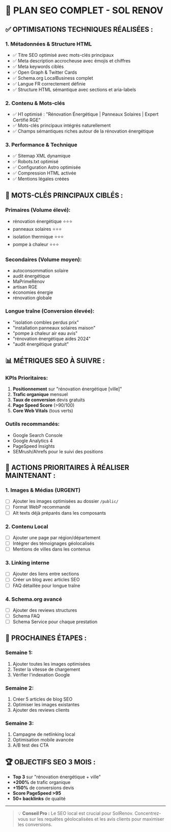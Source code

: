 # 🎯 PLAN SEO COMPLET - SOL RENOV

## ✅ **OPTIMISATIONS TECHNIQUES RÉALISÉES :**

### 1. **Métadonnées & Structure HTML**
- ✅ Titre SEO optimisé avec mots-clés principaux
- ✅ Meta description accrocheuse avec émojis et chiffres
- ✅ Meta keywords ciblés 
- ✅ Open Graph & Twitter Cards
- ✅ Schema.org LocalBusiness complet
- ✅ Langue FR correctement définie
- ✅ Structure HTML sémantique avec sections et aria-labels

### 2. **Contenu & Mots-clés**
- ✅ H1 optimisé : "Rénovation Énergétique | Panneaux Solaires | Expert Certifié RGE"
- ✅ Mots-clés principaux intégrés naturellement
- ✅ Champs sémantiques riches autour de la rénovation énergétique

### 3. **Performance & Technique**
- ✅ Sitemap XML dynamique
- ✅ Robots.txt optimisé
- ✅ Configuration Astro optimisée
- ✅ Compression HTML activée
- ✅ Mentions légales créées

## 🚀 **MOTS-CLÉS PRINCIPAUX CIBLÉS :**

### **Primaires (Volume élevé):**
- rénovation énergétique ⭐⭐⭐
- panneaux solaires ⭐⭐⭐
- isolation thermique ⭐⭐⭐
- pompe à chaleur ⭐⭐⭐

### **Secondaires (Volume moyen):**
- autoconsommation solaire
- audit énergétique 
- MaPrimeRénov
- artisan RGE
- économies énergie
- rénovation globale

### **Longue traîne (Conversion élevée):**
- "isolation combles perdus prix"
- "installation panneaux solaires maison"
- "pompe à chaleur air eau avis"
- "rénovation énergétique aides 2024"
- "audit énergétique gratuit"

## 📊 **MÉTRIQUES SEO À SUIVRE :**

### **KPIs Prioritaires:**
1. **Positionnement** sur "rénovation énergétique [ville]"
2. **Trafic organique** mensuel
3. **Taux de conversion** devis gratuits
4. **Page Speed Score** (>90/100)
5. **Core Web Vitals** (tous verts)

### **Outils recommandés:**
- Google Search Console
- Google Analytics 4
- PageSpeed Insights
- SEMrush/Ahrefs pour le suivi des positions

## 🎯 **ACTIONS PRIORITAIRES À RÉALISER MAINTENANT :**

### **1. Images & Médias (URGENT)**
- [ ] Ajouter les images optimisées au dossier `/public/`
- [ ] Format WebP recommandé
- [ ] Alt texts déjà préparés dans les composants

### **2. Contenu Local**
- [ ] Ajouter une page par région/département
- [ ] Intégrer des témoignages géolocalisés
- [ ] Mentions de villes dans les contenus

### **3. Linking interne**
- [ ] Ajouter des liens entre sections
- [ ] Créer un blog avec articles SEO
- [ ] FAQ détaillée pour longue traîne

### **4. Schema.org avancé**
- [ ] Ajouter des reviews structures
- [ ] Schema FAQ
- [ ] Schema Service pour chaque prestation

## 📱 **PROCHAINES ÉTAPES :**

### **Semaine 1:**
1. Ajouter toutes les images optimisées
2. Tester la vitesse de chargement
3. Vérifier l'indexation Google

### **Semaine 2:**
1. Créer 5 articles de blog SEO
2. Optimiser les images existantes
3. Ajouter des reviews clients

### **Semaine 3:**
1. Campagne de netlinking local
2. Optimisation mobile avancée
3. A/B test des CTA

## 🏆 **OBJECTIFS SEO 3 MOIS :**

- **Top 3** sur "rénovation énergétique + ville"
- **+200%** de trafic organique
- **+150%** de conversions devis
- **Score PageSpeed >95**
- **50+ backlinks** de qualité

---

> 💡 **Conseil Pro :** Le SEO local est crucial pour SolRenov. Concentrez-vous sur les requêtes géolocalisées et les avis clients pour maximiser les conversions.
